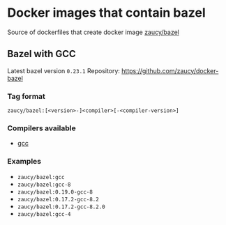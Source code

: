 # Docker images that contain bazel
Source of dockerfiles that create docker image [zaucy/bazel](https://hub.docker.com/r/zaucy/bazel/)

## Bazel with GCC

Latest bazel version `0.23.1`
Repository: https://github.com/zaucy/docker-bazel

### Tag format

```
zaucy/bazel:[<version>-]<compiler>[-<compiler-version>]
```

### Compilers available

 * [gcc](https://hub.docker.com/_/gcc/)

### Examples

* `zaucy/bazel:gcc`
* `zaucy/bazel:gcc-8`
* `zaucy/bazel:0.19.0-gcc-8`
* `zaucy/bazel:0.17.2-gcc-8.2`
* `zaucy/bazel:0.17.2-gcc-8.2.0`
* `zaucy/bazel:gcc-4`
